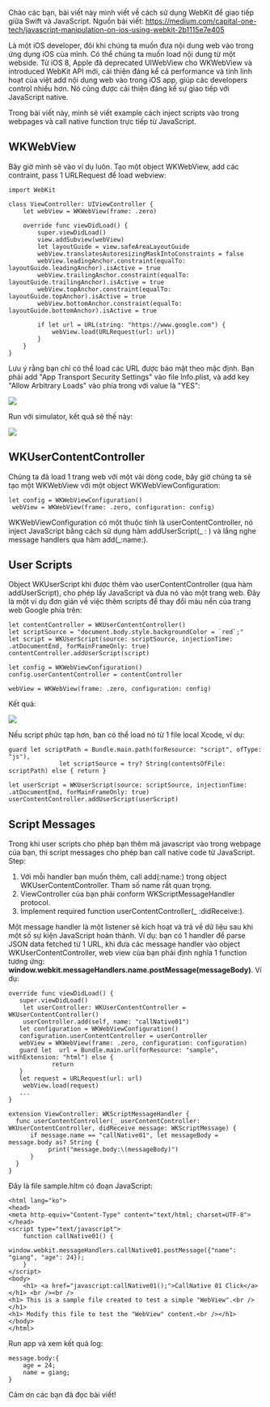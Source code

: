 Chào các bạn, bài viết này mình viết về cách sử dụng WebKit để giao tiếp giữa Swift và JavaScript. Nguồn bài viết: https://medium.com/capital-one-tech/javascript-manipulation-on-ios-using-webkit-2b1115e7e405

Là một iOS developer, đôi khi chúng ta muốn đưa nội dung web vào trong ứng dụng iOS của mình. Có thể chúng ta muốn load nội dung từ một webside. Từ iOS 8, Apple đã deprecated UIWebView cho WKWebView và introduced WebKit API mới, cải thiện đáng kể cả performance và tính linh hoạt của việt add nội dung web vào trong iOS app, giúp các developers control nhiều hơn. Nó cũng được cải thiện đáng kể sự giao tiếp với JavaScript native.

Trong bài viết này, mình sẽ viết example cách inject scripts vào trong webpages và call native function trực tiếp từ JavaScript.

## WKWebView
Bây giờ mình sẽ vào ví dụ luôn. Tạo một object WKWebView, add các contraint, pass 1 URLRequest để load webview:

```
import WebKit

class ViewController: UIViewController {
    let webView = WKWebView(frame: .zero)
    
    override func viewDidLoad() {
        super.viewDidLoad()
        view.addSubview(webView)
        let layoutGuide = view.safeAreaLayoutGuide
        webView.translatesAutoresizingMaskIntoConstraints = false
        webView.leadingAnchor.constraint(equalTo: layoutGuide.leadingAnchor).isActive = true
        webView.trailingAnchor.constraint(equalTo: layoutGuide.trailingAnchor).isActive = true
        webView.topAnchor.constraint(equalTo: layoutGuide.topAnchor).isActive = true
        webView.bottomAnchor.constraint(equalTo: layoutGuide.bottomAnchor).isActive = true
        
        if let url = URL(string: "https://www.google.com") {
            webView.load(URLRequest(url: url))
        }
    }
}
```
Lưu ý rằng bạn chỉ có thể load các URL được bảo mật theo mặc định. Bạn phải add "App Transport Security Settings" vào file Info.plist, và add key "Allow Arbitrary Loads" vào phía trong với value là "YES":

![](https://images.viblo.asia/acd33deb-881f-4449-8ad2-3d2c8fb84e63.png)

Run với simulator, kết quả sẽ thế này:

![](https://images.viblo.asia/7a7ee3a4-9035-4756-bfbb-4383702e7af3.png)

## WKUserContentController
 Chúng ta đã load 1 trang web với một vài dòng code, bây giờ chúng ta sẽ tạo một WKWebView với một object WKWebViewConfiguration:
 
 ```
 let config = WKWebViewConfiguration()
  webView = WKWebView(frame: .zero, configuration: config)
 ```
 
 WKWebViewConfiguration có một thuộc tính là userContentController, nó inject JavaScript bằng cách sử dụng hàm addUserScript(_ : ) và lắng nghe message handlers qua hàm add(_:name:). 
 
##  User Scripts
Object WKUserScript khi được thêm vào userContentController (qua hàm addUserScript), cho phép lấy JavaScript và đưa nó vào một trang web. Đây là một ví dụ đơn giản về việc thêm scripts để thay đổi màu nền của trang web Google phía trên:

```
let contentController = WKUserContentController()
let scriptSource = "document.body.style.backgroundColor = `red`;"
let script = WKUserScript(source: scriptSource, injectionTime: .atDocumentEnd, forMainFrameOnly: true)
contentController.addUserScript(script)

let config = WKWebViewConfiguration()
config.userContentController = contentController

webView = WKWebView(frame: .zero, configuration: config)
```

Kết quả:

![](https://images.viblo.asia/fc870cb1-32bf-4cb7-a5d8-799a3bec3555.png)

Nếu script phức tạp hơn, bạn có thể load nó từ 1 file local Xcode, ví dụ:

```
guard let scriptPath = Bundle.main.path(forResource: "script", ofType: "js"),
              let scriptSource = try? String(contentsOfFile: scriptPath) else { return }

let userScript = WKUserScript(source: scriptSource, injectionTime: .atDocumentEnd, forMainFrameOnly: true)
userContentController.addUserScript(userScript)
```

## Script Messages
Trong khi user scripts cho phép bạn thêm mã javascript vào trong webpage của bạn, thì script messages cho phép bạn call native code từ JavaScript. Step:
1. Với mỗi handler bạn muốn thêm, call add(:name:) trong object WKUserContentController. Tham số name rất quan trọng.
2. ViewController của bạn phải conform WKScriptMessageHandler protocol.
3. Implement required function userContentController(_ :didReceive:).

Một message handler là một listener sẽ kích hoạt và trả về dữ liệu sau khi một số sự kiện JavaScript hoàn thành. Ví dụ: bạn có 1 handler để parse JSON data fetched từ 1 URL, khi đưa các message handler vào object WKUserContentController, web view của bạn phải định nghĩa 1 function tương ứng: **window.webkit.messageHandlers.name.postMessage(messageBody)**. Ví dụ:
```
override func viewDidLoad() {
   super.viewDidLoad()
    let userController: WKUserContentController = WKUserContentController()
    userController.add(self, name: "callNative01")
   let configuration = WKWebViewConfiguration()
   configuration.userContentController = userController
   webView = WKWebView(frame: .zero, configuration: configuration)
   guard let  url = Bundle.main.url(forResource: "sample", withExtension: "html") else {
            return
   }
   let request = URLRequest(url: url)
    webView.load(request)
   ...
}

extension ViewController: WKScriptMessageHandler {
  func userContentController(_ userContentController: WKUserContentController, didReceive message: WKScriptMessage) {
      if message.name == "callNative01", let messageBody = message.body as? String {
           print("message.body:\(messageBody)")
      }
  }
}
```

Đây là file sample.hltm có đoạn JavaScript:
```
<html lang="ko">
<head>
<meta http-equiv="Content-Type" content="text/html; charset=UTF-8">
</head>
<script type="text/javascript">
    function callNative01() {
        window.webkit.messageHandlers.callNative01.postMessage({"name": "giang", "age": 24});
    }
</script>
<body>
    <h1> <a href="javascript:callNative01();">CallNative 01 Click</a> </h1> <br /><br />
<h1> This is a sample file created to test a simple "WebView".<br /></h1>
<h1> Modify this file to test the "WebView" content.<br /></h1>
</body>
</html>

```

Run app và xem kết quả log:
```
message.body:{
    age = 24;
    name = giang;
}
```

Cảm ơn các bạn đã đọc bài viết!
